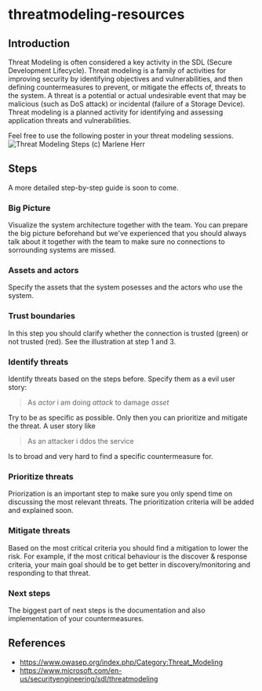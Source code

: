 # threatmodeling-resources
## Introduction
Threat Modeling is often considered a key activity in the SDL (Secure Development Lifecycle). 
Threat modeling is a family of activities for improving security by identifying objectives and vulnerabilities, and then defining countermeasures to prevent, or mitigate the effects of, threats to the system. A threat is a potential or actual undesirable event that may be malicious (such as DoS attack) or incidental (failure of a Storage Device). Threat modeling is a planned activity for identifying and assessing application threats and vulnerabilities.


Feel free to use the following poster in your threat modeling sessions. 
![Threat Modeling Steps](/images/threat_modeling_steps.jpg)
(c) Marlene Herr

## Steps
A more detailed step-by-step guide is soon to come. 
### Big Picture
Visualize the system architecture together with the team. You can prepare the big picture beforehand but we've experienced that you should always talk about it together with the team to make sure no connections to sorrounding systems are missed.
### Assets and actors
Specify the assets that the system posesses and the actors who use the system.
### Trust boundaries
In this step you should clarify whether the connection is trusted (green) or not trusted (red). See the illustration at step 1 and 3. 
### Identify threats
Identify threats based on the steps before. Specify them as a evil user story: 

> As _actor_ i am doing _attack_ to damage _asset_

Try to be as specific as possible. Only then you can prioritize and mitigate the threat. A user story like 
> As an attacker i ddos the service

Is to broad and very hard to find a specific countermeasure for. 
### Prioritize threats
Priorization is an important step to make sure you only spend time on discussing the most relevant threats. The prioritization criteria will be added and explained soon. 
### Mitigate threats
Based on the most critical criteria you should find a mitigation to lower the risk. For example, if the most critical behaviour is the discover & response criteria, your main goal should be to get better in discovery/monitoring and responding to that threat.
### Next steps
The biggest part of next steps is the documentation and also implementation of your countermeasures. 

## References
- https://www.owasep.org/index.php/Category:Threat_Modeling
- https://www.microsoft.com/en-us/securityengineering/sdl/threatmodeling
